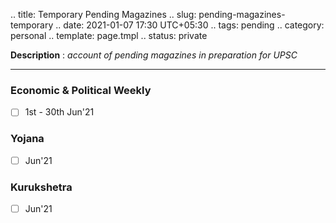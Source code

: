 .. title: Temporary Pending Magazines
.. slug: pending-magazines-temporary
.. date: 2021-01-07 17:30 UTC+05:30
.. tags: pending
.. category: personal
.. template: page.tmpl
.. status: private

**Description** : *account of pending magazines in preparation for UPSC*

***
<!-- TEASER_END -->

### Economic & Political Weekly
- [ ] 1st - 30th Jun'21
### Yojana
- [ ] Jun'21
### Kurukshetra
- [ ] Jun'21